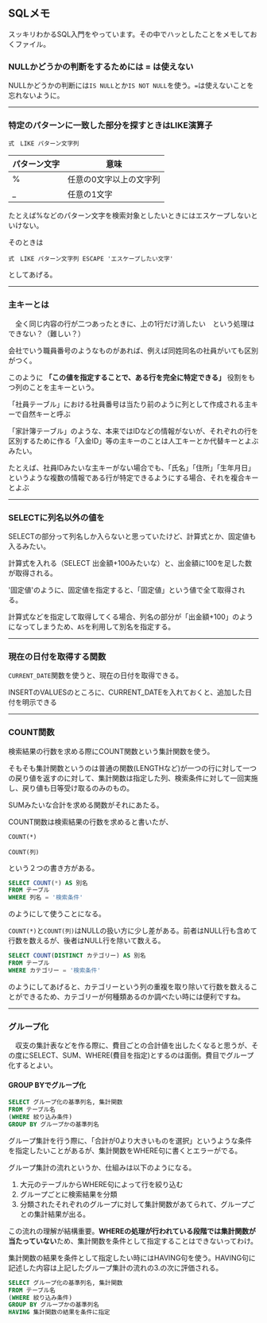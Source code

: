 ## SQLメモ

スッキリわかるSQL入門をやっています。その中でハッとしたことをメモしておくファイル。

### NULLかどうかの判断をするためには = は使えない

NULLかどうかの判断には`IS NULL`とか`IS NOT NULL`を使う。`=`は使えないことを忘れないように。

---
### 特定のパターンに一致した部分を探すときはLIKE演算子

```
式　LIKE パターン文字列
```

パターン文字 | 意味
--- | ---
% | 任意の0文字以上の文字列
_ | 任意の1文字

たとえば%などのパターン文字を検索対象としたいときにはエスケープしないといけない。

そのときは

```
式　LIKE パターン文字列 ESCAPE 'エスケープしたい文字'
```

としてあげる。

---
### 主キーとは

　全く同じ内容の行が二つあったときに、上の1行だけ消したい　という処理はできない？（難しい？）
 
 会社でいう職員番号のようなものがあれば、例えば同姓同名の社員がいても区別がつく。
 
 このように **「この値を指定することで、ある行を完全に特定できる」** 役割をもつ列のことを主キーという。
 
 「社員テーブル」における社員番号は当たり前のように列として作成される主キーで自然キーと呼ぶ
 
 「家計簿テーブル」のような、本来ではIDなどの情報がないが、それぞれの行を区別するために作る「入金ID」等の主キーのことは人工キーとか代替キーとよぶみたい。
 
 たとえば、社員IDみたいな主キーがない場合でも、「氏名」「住所」「生年月日」というような複数の情報である行が特定できるようにする場合、それを複合キーとよぶ
 
 ---
 
 ### SELECTに列名以外の値を
 
 SELECTの部分って列名しか入らないと思っていたけど、計算式とか、固定値も入るみたい。
 
 計算式を入れる（SELECT 出金額+100みたいな）と、出金額に100を足した数が取得される。
 
 '固定値'のように、固定値を指定すると、「固定値」という値で全て取得される。
 
 計算式などを指定して取得してくる場合、列名の部分が「出金額+100」のようになってしまうため、`AS`を利用して別名を指定する。
 
 ---
 
 ### 現在の日付を取得する関数
 
 `CURRENT_DATE`関数を使うと、現在の日付を取得できる。
 
 INSERTのVALUESのところに、CURRENT_DATEを入れておくと、追加した日付を明示できる
 
 ---
 
 ### COUNT関数
 
 検索結果の行数を求める際にCOUNT関数という集計関数を使う。
 
 そもそも集計関数というのは普通の関数(LENGTHなど)が一つの行に対して一つの戻り値を返すのに対して、集計関数は指定した列、検索条件に対して一回実施し、戻り値も日等受け取るのみのもの。
 
 SUMみたいな合計を求める関数がそれにあたる。
 
 COUNT関数は検索結果の行数を求めると書いたが、
 
 ```
 COUNT(*)
 ```
 
 ```
 COUNT(列)
 ```
 
 という２つの書き方がある。
 
 ``` SQL
 SELECT COUNT(*) AS 別名
 FROM テーブル
 WHERE 列名 = '検索条件'
 ```
 
 のようにして使うことになる。
 
 `COUNT(*)`と`COUNT(列)`はNULLの扱い方に少し差がある。前者はNULL行も含めて行数を数えるが、後者はNULL行を除いて数える。
 
  ``` SQL
 SELECT COUNT(DISTINCT カテゴリー) AS 別名
 FROM テーブル
 WHERE カテゴリー = '検索条件'
 ```
 
 のようにしてあげると、カテゴリーという列の重複を取り除いて行数を数えることができるため、カテゴリーが何種類あるのか調べたい時には便利ですね。
 
 ---
 
 ### グループ化
 
　収支の集計表などを作る際に、費目ごとの合計値を出したくなると思うが、その度にSELECT、SUM、WHERE(費目を指定)とするのは面倒。費目でグループ化するとよい。
 
 #### GROUP BYでグループ化
 
 ``` SQL
 SELECT グループ化の基準列名, 集計関数
 FROM テーブル名
 (WHERE 絞り込み条件)
GROUP BY グループかの基準列名
```
グループ集計を行う際に、「合計が0より大きいものを選択」というような条件を指定したいことがあるが、集計関数をWHERE句に書くとエラーがでる。

グループ集計の流れというか、仕組みは以下のようになる。

1. 大元のテーブルからWHERE句によって行を絞り込む
2. グループごとに検索結果を分類
3. 分類されたそれぞれのグループに対して集計関数があてられて、グループごとの集計結果が出る。

この流れの理解が結構重要。**WHEREの処理が行われている段階では集計関数が当たっていない**ため、集計関数を条件として指定することはできないってわけ。

集計関数の結果を条件として指定したい時にはHAVING句を使う。HAVING句に記述した内容は上記したグループ集計の流れの3.の次に評価される。

 ``` SQL
 SELECT グループ化の基準列名, 集計関数
 FROM テーブル名
 (WHERE 絞り込み条件)
GROUP BY グループかの基準列名
HAVING 集計関数の結果を条件に指定
```


 
 
 
 
 
 
 
 
 
 
 
